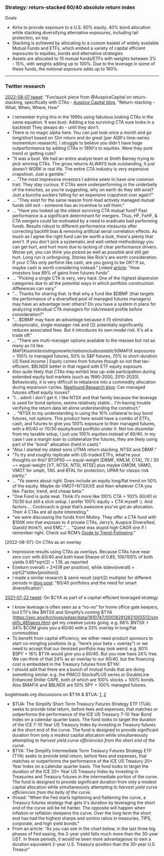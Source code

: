 ### Strategy: return-stacked 60/40 absolute return index

Goals
- Aims to provide exposure to a U.S. 60% equity, 40% bond allocation while stacking diversifying alternative exposures, including tail protection, on top
- Stacking is achieved by allocating to a custom basket of widely available Mutual Funds and ETFs, which embed a variety of capital efficient exposures to equities, bonds and alternative strategies
- Assets are allocated to 10 mutual funds/ETFs with weights between 3% - 15%, with weights adding up to 100%. Due to the leverage in some of these funds, the notional exposure adds up to 160%.

---

### Twitter research

[2022-08-07 tweet](https://twitter.com/HML_Compounder/status/1554943229870628865?s=20&t=QBwqSrWLWFZkHA0ezMcExw): "Fun/quick piece from @AuspiceCapital on return-stacking, specifically with CTAs - [Auspice Capital blog](https://t.co/dknnZJgIYS), "Return-stacking - What, When, Where, How"
- I remember trying this in the 1990s using fabulous looking CTAs in the same equation. It was bust. Adding a top surviving CTA sure looks in a backtest! They always do - until they don’t.
- There is no magic alpha here. You can just look once a month and go long/short based on 12m return and do great [per AQR's time-series momemtum research]. I struggle to believe you didn't have huge outperformance by adding CTAs in 1990's to equities. Were they pure trend or getting cute?
- "It was a bust. We had an entire analyst team at Smith Barney trying to pick winning CTAs. The gross returns ALWAYS look outstanding, it just doesn’t WORK in real life. The entire CTA industry is very expensive crapshoot. Just a gamble."
- ... "The most impressive investors I admire seem to have one common trait. They stay curious.  If CTAs were underperforming in the underbelly of the trenches, as you're suggesting, why on earth do they still exist? Just a buncha suckers falling for an expensive crapshoot over again?"
- ... "They exist for the same reason front-load actively managed mutual funds still exit - someone has an incentive to sell them."
- ... "Have you looked up the oldest surviving CTA mutual fund? Past performance is a significant determinant for mergers. Thus, HF, FoHF, & CTA mergers could be motivated by a need to eradicate bad performing funds. Results robust to different performance measures after correcting backfill bias & removing artificial serial correlation effects. As much as I agree the right fund can be worth a look, there's plenty that aren't. If you don't pick a systematic and well vetted methodology you can get hurt, and hurt more due to lacking of clear performance drivers. Worse yet, you can think you picked as well as possible and still get hurt. Long run is unforgiving. Stories like Rick's are worth consideration. If your CTAs only perform like cash, are you going to be OK? If so, maybe cash is worth considering instead." Linked [article](https://www.investmentnews.com/how-investors-lose-89-of-gains-from-futures-funds-54293): "How investors lose 89% of gains from futures funds".
- ... "Picking a single CTA is very, very hard.  One of the highest dispersion categories due to all the potential ways in which portfolio construction differences can vary."
- "... Thanks for sharing that. Is that why a fund like $DBMF (that targets the performance of a diversified pool of managed futures managers) may have an advantage over others? Do you have a system in place for analyzing individual CTA managers for risk/reward profile before consideration?"
- "... $DBMF may have an advantage because it (1) eliminates idiosyncratic, single manager risk and (2) potentially significantly reduces associated fees. But it introduces its own model risk.  It's all a trade off."
- ... "There are multi-manager options available to the masses but not as many as I’d like. $MAFIX is an interesting one which also includes a static 50% S&P500 exposure on top (I know you’re aware Corey but for others)." [$MAFIX exposures = 100% to managed futures, 50% to S&P futures, 70% to short-duration US fixed income.] Equity comes from futures though so not that tax-efficient. $BLNDX better in that regard with ETF equity exposure.
- Also quite likely that CTAs may exhibit less up-side participation during extended equity bull markets (such as 1990-2000, 2010-2020).
Behaviorally, it is very difficult to rebalance into a commodity allocation during expansion cycles. [Newfound Research blog](https://blog.thinknewfound.com/2020/02/can-managed-futures-offset-equity-losses/): Can managed futures offset equity losses?
- "I...  admit I don't get it.  I like NTSX and that family because the leverage is used for bond options, seems relatively stable...  I'm having trouble verifying the return data let alone understanding the construct."
- ... "NTSX to my understanding is using the 10% collateral to buy bond futures, not options. This product here would have a combo of ETFs, cash, and futures to give you 100% exposure to their managed futures, with a 60/40 or 70/30 equity/bond portfolio under it. Not too dissimilar from my taxable setup, I just use 100% equities instead of 60/40. In my case I use a margin loan to collateralize the futures, they are likely using part of the "bond" allocation (held in cash)."
- "Also I started my oldest sons UTMA return stacking. NTSX and DBMF."
- "To try and roughly replicate with US-traded ETFs, what’re your thoughts on this? BTOP50 ~= equal-weight [DBMF, KMLM, CTA], 70 / 30 ~= equal-weight [VT, NTSX, NTSI, NTSE] plus maybe GMOM, VAMO, VMOT for umph, TAIL and BTAL for protection, UPAR for classic risk parity."
- ... "Ya seems about right. Does include an equity long/flat trend on 50% of the equity. Maybe do VMOT+NTSX/I/E and then whatever CTA you like. Factor, trend, and cheap beta."
- "One Fund is quite neat. Think it’s more like 100% CTA + 100% 60/40 or 70/30 but still a slick setup. I prefer 100% equity + CTA myself :). And factors…. Cockroach is great that’s awesome you’ve got an allocation. Their 4 CTAs are all quite interesting."
- "we were discussing the funds from Mutiny. They offer a CTA fund with $100K min that exposes to 4 private CTAs, Jerry’s, Auspice Diversified, Quest(I think?), and EMC." ... "Quest was stupid high CAGR one if I remember right. Check out RCM’s [Guide to Trend-Following](https://www.rcmalternatives.com/2022/02/your-guide-to-trend-following/)."

[2022-08-07]: On CTAs as an overlay
- Impressive results using CTAs as overlays. Because CTAs have near zero corr with 60/40 and both have Sharpe of 0.85, 100/100% of both yields 0.85*sqrt(2) = 1.19, as reported
- E(return overall) = 2\*E(R per position), while stdev(overall) = sqrt(2\*stdev[position]).
- I made a similar research & same result (sqrt(2) multiple) for different periods in [blog post](https://hedgenordic.com/2020/06/60-40-portfolios-and-the-need-for-smart-diversification/): "60/40 portfolios and the need for smart diversification".

[2021-07-22 tweet](https://twitter.com/choffstein/status/1418266522900996101?lang=en): On $CYA as part of a capital-efficient leveraged strategy
- I know leverage is often seen as a “no-no” for home office gate keepers, but ETF’s like $NTSX and Simplify’s coming $TYA (https://sec.gov/Archives/edgar/data/1810747/000182912621005512/simplify_485apos.htm) get my creative juices going. e.g. 66% $NTSX + 34% $COM gives you a 60/40 with a 33% overlay in long/flat commodities
- To benefit from capital efficiency, we either need product sponsors to start co-mingling positions (e.g. “here’s your beta + overlay”) or we need to accept that our itemized portfolio may look weird. e.g. 60% $SPY + 16% $TYA would give you a 60/40.  But you now have 24% free. We can think of that 24% as an overlay to our 60/40, but the financing cost is embedded in the Treasury futures from $TYA!
- I should add that there are a bunch of mutual funds that are doing something similar. e.g. the PIMCO StocksPLUS series or DoubleLine Enhanced Shiller CAPE, both of which are 100% stocks + 100% bonds. Also $MAFIX and $BLNDX are 50% SPY + 100% managed futures.

bogleheads.org discussions on $TYA & $TUA: [1](https://www.bogleheads.org/forum/viewtopic.php?t=390430), [2](https://www.bogleheads.org/forum/viewtopic.php?t=365795)
- $TUA: The Simplify Short Term Treasury Futures Strategy ETF (TUA) seeks to provide total return, before fees and expenses, that matches or outperforms the performance of the ICE US Treasury 7-10 Year Bond Index on a calendar quarter basis. The fund looks to target the duration of the ICE 7-10 Year US Treasury Index by investing in Treasury futures at the short end of the curve. The fund is designed to provide significant duration from only a modest capital allocation while simultaneously attempting to _harvest yield curve efficiencies from the short end of the curve._
- $TYA: The Simplify Intermediate Term Treasury Futures Strategy ETF (TYA) seeks to provide total return, before fees and expenses, that matches or outperforms the performance of the ICE US Treasury 20+ Year Index on a calendar quarter basis. The fund looks to target the duration of the ICE 20+ Year US Treasury Index by investing in Treasuries and Treasury futures in the intermediate portion of the curve. The fund is designed to provide significant duration from only a modest capital allocation while simultaneously attempting to _harvest yield curve efficiencies from the belly of the curve._
- thread: "When the Fed starts tightening and flattening the curve, a Treasury futures strategy that gets it's duration by leveraging the short end of the curve will be hit harder. The opposite will happen when inflation or reflation steepens the curve. Over the long term the short end has had the highest sharpe and sortino ratios in treasuries, TIPS, corporate, and high yield bonds."
- From an article: "As you can see in the chart below, in the last three big phases of Fed easing, the 2-year yield falls much more than the 30-year UST. In these periods, it would’ve been more advantageous to own a duration equivalent 2-year U.S. Treasury position than the 30-year U.S. Treasur"
